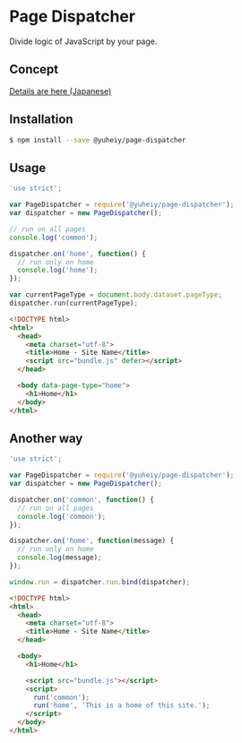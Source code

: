 # Page Dispatcher

Divide logic of JavaScript by your page.

## Concept

[Details are here (Japanese)](https://ryden-inc.github.io/rookies/posts/page-dispatcher.html)

## Installation

```bash
$ npm install --save @yuheiy/page-dispatcher
```

## Usage

```javascript
'use strict';

var PageDispatcher = require('@yuheiy/page-dispatcher');
var dispatcher = new PageDispatcher();

// run on all pages
console.log('common');

dispatcher.on('home', function() {
  // run only on home
  console.log('home');
});

var currentPageType = document.body.dataset.pageType;
dispatcher.run(currentPageType);
```

```html
<!DOCTYPE html>
<html>
  <head>
    <meta charset="utf-8">
    <title>Home - Site Name</title>
    <script src="bundle.js" defer></script>
  </head>

  <body data-page-type="home">
    <h1>Home</h1>
  </body>
</html>
```

## Another way

```javascript
'use strict';

var PageDispatcher = require('@yuheiy/page-dispatcher');
var dispatcher = new PageDispatcher();

dispatcher.on('common', function() {
  // run on all pages
  console.log('common');
});

dispatcher.on('home', function(message) {
  // run only on home
  console.log(message);
});

window.run = dispatcher.run.bind(dispatcher);
```

```html
<!DOCTYPE html>
<html>
  <head>
    <meta charset="utf-8">
    <title>Home - Site Name</title>
  </head>

  <body>
    <h1>Home</h1>

    <script src="bundle.js"></script>
    <script>
      run('common');
      run('home', 'This is a home of this site.');
    </script>
  </body>
</html>
```
